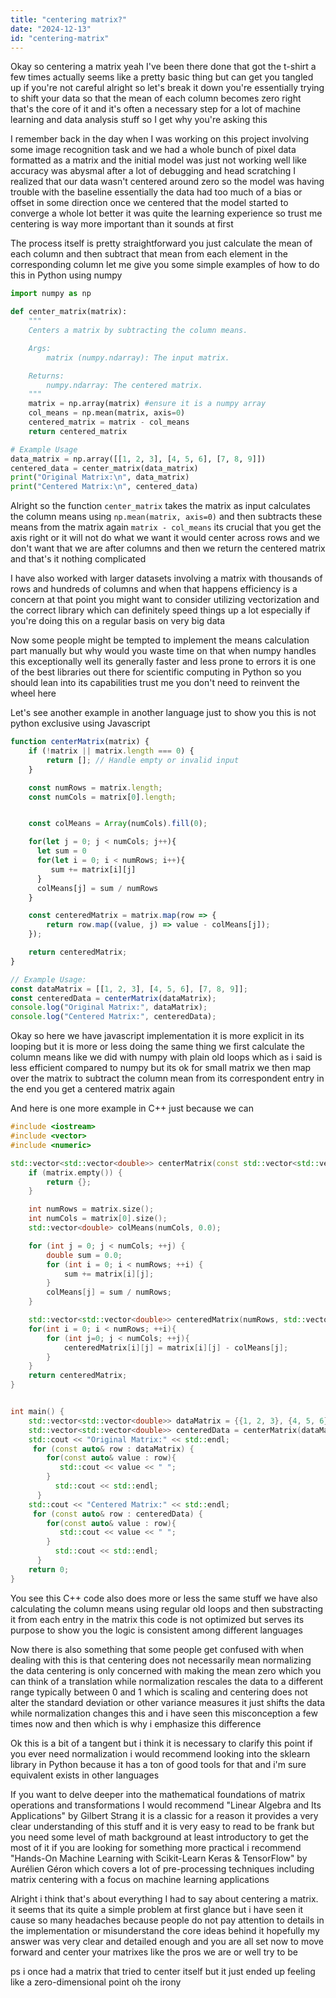 ```yaml
---
title: "centering matrix?"
date: "2024-12-13"
id: "centering-matrix"
---
```


Okay so centering a matrix yeah I've been there done that got the t-shirt a few times actually seems like a pretty basic thing but can get you tangled up if you're not careful alright so let's break it down you're essentially trying to shift your data so that the mean of each column becomes zero right that's the core of it and it's often a necessary step for a lot of machine learning and data analysis stuff so I get why you're asking this

I remember back in the day when I was working on this project involving some image recognition task and we had a whole bunch of pixel data formatted as a matrix and the initial model was just not working well like accuracy was abysmal after a lot of debugging and head scratching I realized that our data wasn't centered around zero so the model was having trouble with the baseline essentially the data had too much of a bias or offset in some direction once we centered that the model started to converge a whole lot better it was quite the learning experience so trust me centering is way more important than it sounds at first

The process itself is pretty straightforward you just calculate the mean of each column and then subtract that mean from each element in the corresponding column let me give you some simple examples of how to do this in Python using numpy

```python
import numpy as np

def center_matrix(matrix):
    """
    Centers a matrix by subtracting the column means.

    Args:
        matrix (numpy.ndarray): The input matrix.

    Returns:
        numpy.ndarray: The centered matrix.
    """
    matrix = np.array(matrix) #ensure it is a numpy array
    col_means = np.mean(matrix, axis=0)
    centered_matrix = matrix - col_means
    return centered_matrix

# Example Usage
data_matrix = np.array([[1, 2, 3], [4, 5, 6], [7, 8, 9]])
centered_data = center_matrix(data_matrix)
print("Original Matrix:\n", data_matrix)
print("Centered Matrix:\n", centered_data)
```

Alright so the function `center_matrix` takes the matrix as input calculates the column means using `np.mean(matrix, axis=0)` and then subtracts these means from the matrix again `matrix - col_means` its crucial that you get the axis right or it will not do what we want it would center across rows and we don't want that we are after columns and then we return the centered matrix and that's it nothing complicated

I have also worked with larger datasets involving a matrix with thousands of rows and hundreds of columns and when that happens efficiency is a concern at that point you might want to consider utilizing vectorization and the correct library which can definitely speed things up a lot especially if you're doing this on a regular basis on very big data

Now some people might be tempted to implement the means calculation part manually but why would you waste time on that when numpy handles this exceptionally well its generally faster and less prone to errors it is one of the best libraries out there for scientific computing in Python so you should lean into its capabilities trust me you don't need to reinvent the wheel here

Let's see another example in another language just to show you this is not python exclusive using Javascript

```javascript
function centerMatrix(matrix) {
    if (!matrix || matrix.length === 0) {
        return []; // Handle empty or invalid input
    }

    const numRows = matrix.length;
    const numCols = matrix[0].length;


    const colMeans = Array(numCols).fill(0);

    for(let j = 0; j < numCols; j++){
      let sum = 0
      for(let i = 0; i < numRows; i++){
         sum += matrix[i][j]
      }
      colMeans[j] = sum / numRows
    }

    const centeredMatrix = matrix.map(row => {
        return row.map((value, j) => value - colMeans[j]);
    });

    return centeredMatrix;
}

// Example Usage:
const dataMatrix = [[1, 2, 3], [4, 5, 6], [7, 8, 9]];
const centeredData = centerMatrix(dataMatrix);
console.log("Original Matrix:", dataMatrix);
console.log("Centered Matrix:", centeredData);
```

Okay so here we have javascript implementation it is more explicit in its looping but it is more or less doing the same thing we first calculate the column means like we did with numpy with plain old loops which as i said is less efficient compared to numpy but its ok for small matrix we then map over the matrix to subtract the column mean from its correspondent entry in the end you get a centered matrix again

And here is one more example in C++ just because we can

```cpp
#include <iostream>
#include <vector>
#include <numeric>

std::vector<std::vector<double>> centerMatrix(const std::vector<std::vector<double>>& matrix) {
    if (matrix.empty()) {
        return {};
    }

    int numRows = matrix.size();
    int numCols = matrix[0].size();
    std::vector<double> colMeans(numCols, 0.0);

    for (int j = 0; j < numCols; ++j) {
        double sum = 0.0;
        for (int i = 0; i < numRows; ++i) {
            sum += matrix[i][j];
        }
        colMeans[j] = sum / numRows;
    }

    std::vector<std::vector<double>> centeredMatrix(numRows, std::vector<double>(numCols, 0.0));
    for(int i = 0; i < numRows; ++i){
        for (int j=0; j < numCols; ++j){
            centeredMatrix[i][j] = matrix[i][j] - colMeans[j];
        }
    }
    return centeredMatrix;
}


int main() {
    std::vector<std::vector<double>> dataMatrix = {{1, 2, 3}, {4, 5, 6}, {7, 8, 9}};
    std::vector<std::vector<double>> centeredData = centerMatrix(dataMatrix);
    std::cout << "Original Matrix:" << std::endl;
     for (const auto& row : dataMatrix) {
        for(const auto& value : row){
           std::cout << value << " ";
        }
          std::cout << std::endl;
      }
    std::cout << "Centered Matrix:" << std::endl;
     for (const auto& row : centeredData) {
        for(const auto& value : row){
           std::cout << value << " ";
        }
          std::cout << std::endl;
      }
    return 0;
}
```

You see this C++ code also does more or less the same stuff we have also calculating the column means using regular old loops and then substracting it from each entry in the matrix this code is not optimized but serves its purpose to show you the logic is consistent among different languages

Now there is also something that some people get confused with when dealing with this is that centering does not necessarily mean normalizing the data centering is only concerned with making the mean zero which you can think of a translation while normalization rescales the data to a different range typically between 0 and 1 which is scaling and centering does not alter the standard deviation or other variance measures it just shifts the data while normalization changes this and i have seen this misconception a few times now and then which is why i emphasize this difference

Ok this is a bit of a tangent but i think it is necessary to clarify this point if you ever need normalization i would recommend looking into the sklearn library in Python because it has a ton of good tools for that and i'm sure equivalent exists in other languages

If you want to delve deeper into the mathematical foundations of matrix operations and transformations I would recommend "Linear Algebra and Its Applications" by Gilbert Strang it is a classic for a reason it provides a very clear understanding of this stuff and it is very easy to read to be frank but you need some level of math background at least introductory to get the most of it if you are looking for something more practical i recommend "Hands-On Machine Learning with Scikit-Learn Keras & TensorFlow" by Aurélien Géron which covers a lot of pre-processing techniques including matrix centering with a focus on machine learning applications

Alright i think that's about everything I had to say about centering a matrix. it seems that its quite a simple problem at first glance but i have seen it cause so many headaches because people do not pay attention to details in the implementation or misunderstand the core ideas behind it hopefully my answer was very clear and detailed enough and you are all set now to move forward and center your matrixes like the pros we are or well try to be

ps i once had a matrix that tried to center itself but it just ended up feeling like a zero-dimensional point oh the irony
